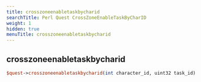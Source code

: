 ```yaml
---
title: crosszoneenabletaskbycharid
searchTitle: Perl Quest CrossZoneEnableTaskByCharID
weight: 1
hidden: true
menuTitle: crosszoneenabletaskbycharid
---
```

## crosszoneenabletaskbycharid
```perl
$quest->crosszoneenabletaskbycharid(int character_id, uint32 task_id)
```